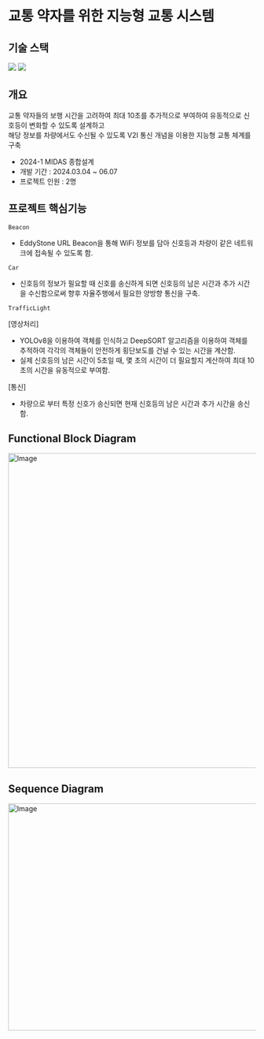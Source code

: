 # 교통 약자를 위한 지능형 교통 시스템

## 기술 스택
<img src="https://img.shields.io/badge/Python-3776AB?style=for-the-badge&logo=Python&logoColor=white"> <img src="https://img.shields.io/badge/raspberrypi-A22846?style=for-the-badge&logo=raspberrypi&logoColor=white">

## 개요
교통 약자들의 보행 시간을 고려하여 최대 10초를 추가적으로 부여하여 유동적으로 신호등이 변화할 수 있도록 설계하고  
해당 정보를 차량에서도 수신될 수 있도록 V2I 통신 개념을 이용한 지능형 교통 체계를 구축

* 2024-1 MIDAS 종합설계
* 개발 기간 : 2024.03.04 ~ 06.07
* 프로젝트 인원 : 2명

## 프로젝트 핵심기능
`Beacon`
* EddyStone URL Beacon을 통해 WiFi 정보를 담아 신호등과 차량이 같은 네트워크에 접속될 수 있도록 함.

`Car`
* 신호등의 정보가 필요할 때 신호를 송신하게 되면 신호등의 남은 시간과 추가 시간을 수신함으로써 향후 자율주행에서 필요한 양방향 통신을 구축.

`TrafficLight`  

[영상처리]
* YOLOv8을 이용하여 객체를 인식하고 DeepSORT 알고리즘을 이용하여 객체를 추적하여 각각의 객체들이 안전하게 횡단보도를 건널 수 있는 시간을 계산함.
* 실제 신호등의 남은 시간이 5초일 때, 몇 초의 시간이 더 필요할지 계산하여 최대 10초의 시간을 유동적으로 부여함.
  
[통신]
* 차량으로 부터 특정 신호가 송신되면 현재 신호등의 남은 시간과 추가 시간을 송신함.

## Functional Block Diagram
<img width="1112" height="639" alt="Image" src="https://github.com/user-attachments/assets/87c2d37e-b554-424c-aefb-57399ca156aa" />

## Sequence Diagram
<img width="904" height="461" alt="Image" src="https://github.com/user-attachments/assets/0340e05b-f37c-4854-a6d7-b5d03fdb1bc8" />
